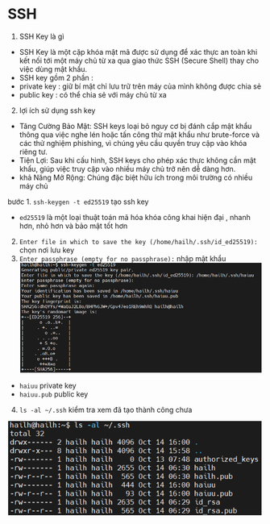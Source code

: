 # SSH
1. SSH Key là gì 
- SSH Key là một cặp khóa mật mã được sử dụng để xác thực an toàn khi kết nối tới một máy chủ từ xa qua giao thức SSH (Secure Shell) thay cho việc dùng mật khẩu.
- SSH key gồm 2 phần :
- private key : giữ bí mật chỉ lưu trữ trên máy của mình không được chia sẻ 
- public key : có thể chia sẻ với máy chủ từ xa 
2. lợi ích sử dụng ssh key 
- Tăng Cường Bảo Mật: SSH keys loại bỏ nguy cơ bị đánh cắp mật khẩu thông qua việc nghe lén hoặc tấn công thử mật khẩu như brute-force và các thử nghiệm phishing, vì chúng yêu cầu quyền truy cập vào khóa riêng tư.
- Tiện Lợi: Sau khi cấu hình, SSH keys cho phép xác thực không cần mật khẩu, giúp việc truy cập vào nhiều máy chủ trở nên dễ dàng hơn. 
- khả Năng Mở Rộng: Chúng đặc biệt hữu ích trong môi trường có nhiều máy chủ

bước 1. `ssh-keygen -t ed25519` tạo ssh key
- `ed25519` là một loại thuật toán mã hóa khóa công khai hiện đại , nhanh hơn, nhỏ hơn và bảo mật tốt hơn
2. `Enter file in which to save the key (/home/hailh/.ssh/id_ed25519): ` chọn nơi lưu key
3. `Enter passphrase (empty for no passphrase):` nhập mật khẩu 
![](../image/a.png)
- `haiuu` private key 
- `haiuu.pub` public key

4. `ls -al ~/.ssh` kiểm tra xem đã tạo thành công chưa 

![](../image/b.png)






